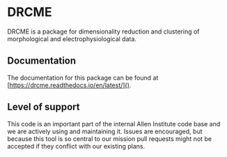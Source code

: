 # DRCME

DRCME is a package for dimensionality reduction and clustering of morphological and electrophysiological data.

## Documentation

The documentation for this package can be found at [https://drcme.readthedocs.io/en/latest/]().

## Level of support

This code is an important part of the internal Allen Institute code base and we are actively using and maintaining it. Issues are encouraged, but because this tool is so central to our mission pull requests might not be accepted if they conflict with our existing plans.
